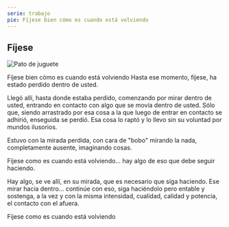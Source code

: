 ```yaml
---
serie: trabajo
pie: Fíjese bien cómo es cuando está volviendo
---
```


## Fíjese

![Pato de juguete](/foto/170649_1836159465200_4445294_o.webp)

Fíjese bien cómo es cuando está volviendo
Hasta ese momento, fíjese, ha estado perdido dentro de usted.

Llegó allí, hasta donde estaba perdido, comenzando por mirar dentro de usted, entrando en contacto con algo que se movía dentro de usted. Sólo que, siendo arrastrado por esa cosa a la que luego de entrar en contacto se adhirió, enseguida se perdió. Esa cosa lo raptó y lo llevo sin su voluntad por mundos ilusorios.

Estuvo con la mirada perdida, con cara de "bobo" mirando la nada, completamente ausente, imaginando cosas.

Fíjese como es cuando está volviendo… hay algo de eso que debe seguir haciendo.

Hay algo, se ve allí, en su mirada, que es necesario que siga haciendo.
Ese mirar hacia dentro... continúe con eso, siga haciéndolo pero entable y sostenga, a la vez y con la misma intensidad, cualidad, calidad y potencia, el contacto con el afuera.

Fíjese como es cuando está volviendo

